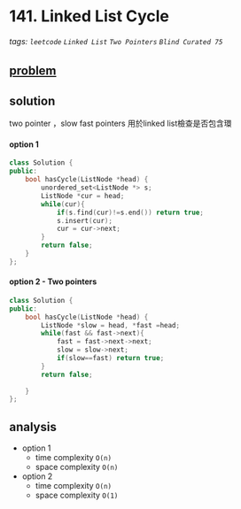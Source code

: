 # 141. Linked List Cycle


###### tags: `leetcode` `Linked List` `Two Pointers` `Blind Curated 75`

## [problem](https://leetcode.com/problems/linked-list-cycle/)



## solution
two pointer ，slow fast pointers 用於linked list檢查是否包含環

#### option 1
```c++
class Solution {
public:
    bool hasCycle(ListNode *head) {
        unordered_set<ListNode *> s;
        ListNode *cur = head;
        while(cur){
            if(s.find(cur)!=s.end()) return true;
            s.insert(cur);
            cur = cur->next;
        }
        return false;
    }
};
```
#### option 2 - Two pointers
```c++
class Solution {
public:
    bool hasCycle(ListNode *head) {
        ListNode *slow = head, *fast =head;
        while(fast && fast->next){
            fast = fast->next->next;
            slow = slow->next;
            if(slow==fast) return true;
        }
        return false;
        
    }
};
```
## analysis
- option 1
    - time complexity `O(n)`
    - space complexity `O(n)`
- option 2
    - time complexity `O(n)`
    - space complexity `O(1)`
